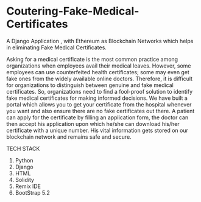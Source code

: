 # Coutering-Fake-Medical-Certificates
A Django Application , with Ethereum as Blockchain Networks which helps in eliminating Fake Medical Certificates.

Asking for a medical certificate is the most common practice among organizations when employees avail their medical leaves. 
However, some employees can use counterfeited health certificates; some may even get fake ones from the widely available online doctors. 
Therefore, it is difficult for organizations to distinguish between genuine and fake medical certificates. 
So, organizations need to find a fool-proof solution to identify fake medical certificates for making informed decisions. 
We have built a portal which allows you to get your certificate from the hospital whenever you want and also ensure there are no fake certificates out there.
A patient can apply for the certificate by filling an application form, 
the doctor can then accept his application upon which he/she can download his/her certificate with a unique number.
His vital information gets stored on our blockchain network and remains safe and secure. 


TECH STACK 

1. Python 
2. Django
3. HTML
4. Solidity
5. Remix IDE
6. BootStrap 5.2 

